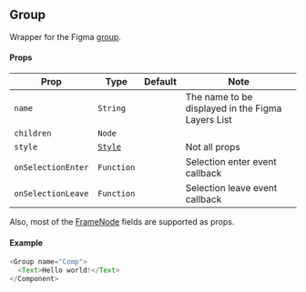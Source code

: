 ## Group

Wrapper for the Figma [group](https://www.figma.com/plugin-docs/api/figma/#group).

#### Props

| Prop       | Type     | Default | Note                                              |
| ---------- | -------- | ------- | ------------------------------------------------- |
| `name`     | `String` |         | The name to be displayed in the Figma Layers List |
| `children` | `Node`   |         |                                                   |
| `style`    | [`Style`](/docs/styling.md)   |         | Not all props                                                 |
| `onSelectionEnter` | `Function` |  | Selection enter event callback  |
| `onSelectionLeave` | `Function` |  | Selection leave event callback  |

Also, most of the [FrameNode](https://www.figma.com/plugin-docs/api/FrameNode/) fields are supported as props.

#### Example

```javascript
<Group name="Comp">
  <Text>Hello world!</Text>
</Component>
```
